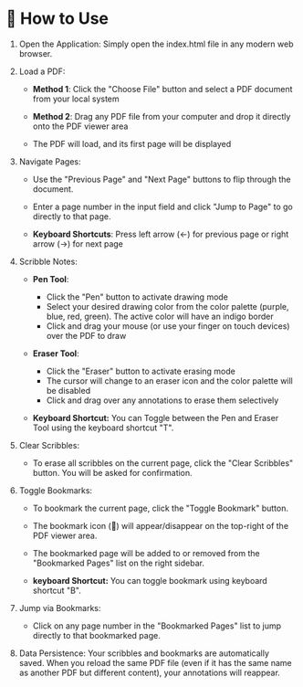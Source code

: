 # 🚀 How to Use
1. Open the Application: Simply open the index.html file in any modern web browser.

2. Load a PDF:

   - **Method 1**: Click the "Choose File" button and select a PDF document from your local system
   
   - **Method 2**: Drag any PDF file from your computer and drop it directly onto the PDF viewer area

   - The PDF will load, and its first page will be displayed

3. Navigate Pages:

   - Use the "Previous Page" and "Next Page" buttons to flip through the document.

   - Enter a page number in the input field and click "Jump to Page" to go directly to that page.
  
   - **Keyboard Shortcuts**: Press left arrow (←) for previous page or right arrow (→) for next page

4. Scribble Notes:

   - **Pen Tool**:

      - Click the "Pen" button to activate drawing mode
      - Select your desired drawing color from the color palette (purple, blue, red, green). The active color will have an indigo border
      - Click and drag your mouse (or use your finger on touch devices) over the PDF to draw

   - **Eraser Tool**:

      - Click the "Eraser" button to activate erasing mode
      - The cursor will change to an eraser icon and the color palette will be disabled
      - Click and drag over any annotations to erase them selectively

   - **Keyboard Shortcut:** You can Toggle between the Pen and Eraser Tool using the keyboard shortcut "T".
  
6. Clear Scribbles:

   - To erase all scribbles on the current page, click the "Clear Scribbles" button. You will be asked for confirmation.

7. Toggle Bookmarks:

   - To bookmark the current page, click the "Toggle Bookmark" button.

   - The bookmark icon (🔖) will appear/disappear on the top-right of the PDF viewer area.

   - The bookmarked page will be added to or removed from the "Bookmarked Pages" list on the right sidebar.
  
   - **keyboard Shortcut:** You can toggle bookmark using keyboard shortcut "B".

8. Jump via Bookmarks:

   - Click on any page number in the "Bookmarked Pages" list to jump directly to that bookmarked page.

9. Data Persistence: Your scribbles and bookmarks are automatically saved. When you reload the same PDF file (even if it has the same name as another PDF but different content), your annotations will reappear.

